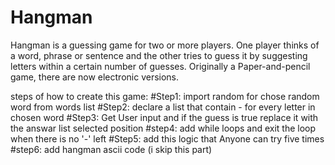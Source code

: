 # Hangman
Hangman is a guessing game for two or more players. One player thinks of a word, phrase or sentence and the other tries to guess it by suggesting letters within a certain number of guesses. Originally a Paper-and-pencil game, there are now electronic versions.

steps of how to create this game:
#Step1: import random for chose random word from words list
#Step2: declare a list that contain - for every letter in chosen word
#Step3: Get User input and if the guess is true replace it with the answar list  selected position
#step4: add while loops and exit the loop when there is no '-' left
#Step5: add this logic that Anyone can try five times
#step6: add hangman ascii code (i skip this part)